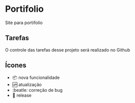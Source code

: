 # Portifolio

Site para portifolio

## Tarefas

O controle das tarefas desse projeto será realizado no Github

## Ícones

- :package: nova funcionalidade
- :up: atualização
- :beatle: correção de bug
- :checkered_flag: release